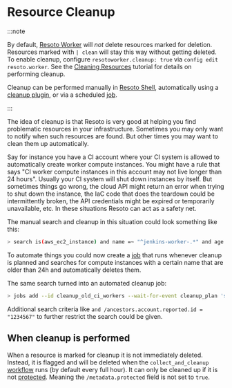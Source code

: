 # Resource Cleanup

:::note

By default, [Resoto Worker](./components/worker.md) will _not_ delete resources marked for deletion. Resources marked with `| clean` will stay this way without getting deleted. To enable cleanup, configure `resotoworker.cleanup: true` via `config edit resoto.worker`. See the [Cleaning Resources](../getting-started/usage/cleanup.md) tutorial for details on performing cleanup.

Cleanup can be performed manually in [Resoto Shell](./components/shell.md), automatically using a [cleanup plugin](./components/plugins/index.md), or via a scheduled [job](./automation/job.md).

:::

The idea of cleanup is that Resoto is very good at helping you find problematic resources in your infrastructure. Sometimes you may only want to notify when such resources are found. But other times you may want to clean them up automatically.

Say for instance you have a CI account where your CI system is allowed to automatically create worker compute instances. You might have a rule that says "CI worker compute instances in this account may not live longer than 24 hours". Usually your CI system will shut down instances by itself. But sometimes things go wrong, the cloud API might return an error when trying to shut down the instance, the IaC code that does the teardown could be intermittently broken, the API credentials might be expired or temporarily unavailable, etc. In these situations Resoto can act as a safety net.

The manual search and cleanup in this situation could look something like this:

```bash
> search is(aws_ec2_instance) and name =~ "^jenkins-worker-.*" and age > 24h | clean "instance older than 24h"
```

To automate things you could now create a [job](./automation/job.md) that runs whenever cleanup is planned and searches for compute instances with a certain name that are older than 24h and automatically deletes them.

The same search turned into an automated cleanup job:

```bash
> jobs add --id cleanup_old_ci_workers --wait-for-event cleanup_plan 'search is(aws_ec2_instance) and name =~ "^jenkins-worker-.*" and age > 24h | clean "instance older than 24h"'
```

Additional search criteria like `and /ancestors.account.reported.id = "1234567"` to further restrict the search could be given.

## When cleanup is performed

When a resource is marked for cleanup it is not immediately deleted. Instead, it is flagged and will be deleted when the `collect_and_cleanup` [workflow](./automation/workflow.md) runs (by default every full hour). It can only be cleaned up if it is not [protected](./protection.md). Meaning the `/metadata.protected` field is not set to `true`.
